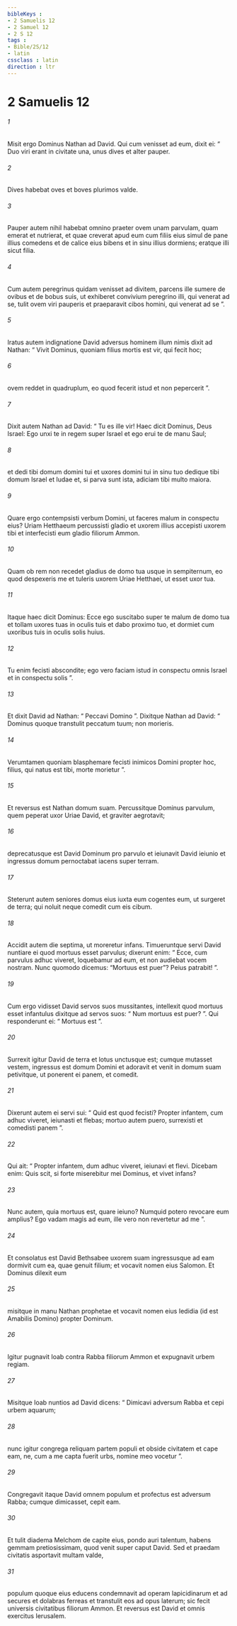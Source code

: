 ```yaml
---
bibleKeys : 
- 2 Samuelis 12
- 2 Samuel 12
- 2 S 12
tags : 
- Bible/2S/12
- latin
cssclass : latin
direction : ltr
---
```


# 2 Samuelis 12

###### 1
Misit ergo Dominus Nathan ad David. Qui cum venisset ad eum, dixit ei: “ Duo viri erant in civitate una, unus dives et alter pauper. 
###### 2
Dives habebat oves et boves plurimos valde. 
###### 3
Pauper autem nihil habebat omnino praeter ovem unam parvulam, quam emerat et nutrierat, et quae creverat apud eum cum filiis eius simul de pane illius comedens et de calice eius bibens et in sinu illius dormiens; eratque illi sicut filia. 
###### 4
Cum autem peregrinus quidam venisset ad divitem, parcens ille sumere de ovibus et de bobus suis, ut exhiberet convivium peregrino illi, qui venerat ad se, tulit ovem viri pauperis et praeparavit cibos homini, qui venerat ad se ”. 
###### 5
Iratus autem indignatione David adversus hominem illum nimis dixit ad Nathan: “ Vivit Dominus, quoniam filius mortis est vir, qui fecit hoc; 
###### 6
ovem reddet in quadruplum, eo quod fecerit istud et non pepercerit ”.
###### 7
Dixit autem Nathan ad David: “ Tu es ille vir! Haec dicit Dominus, Deus Israel: Ego unxi te in regem super Israel et ego erui te de manu Saul; 
###### 8
et dedi tibi domum domini tui et uxores domini tui in sinu tuo dedique tibi domum Israel et Iudae et, si parva sunt ista, adiciam tibi multo maiora. 
###### 9
Quare ergo contempsisti verbum Domini, ut faceres malum in conspectu eius? Uriam Hetthaeum percussisti gladio et uxorem illius accepisti uxorem tibi et interfecisti eum gladio filiorum Ammon. 
###### 10
Quam ob rem non recedet gladius de domo tua usque in sempiternum, eo quod despexeris me et tuleris uxorem Uriae Hetthaei, ut esset uxor tua. 
###### 11
Itaque haec dicit Dominus: Ecce ego suscitabo super te malum de domo tua et tollam uxores tuas in oculis tuis et dabo proximo tuo, et dormiet cum uxoribus tuis in oculis solis huius. 
###### 12
Tu enim fecisti abscondite; ego vero faciam istud in conspectu omnis Israel et in conspectu solis ”.
###### 13
Et dixit David ad Nathan: “ Peccavi Domino ”. Dixitque Nathan ad David: “ Dominus quoque transtulit peccatum tuum; non morieris. 
###### 14
Verumtamen quoniam blasphemare fecisti inimicos Domini propter hoc, filius, qui natus est tibi, morte morietur ”. 
###### 15
Et reversus est Nathan domum suam. Percussitque Dominus parvulum, quem peperat uxor Uriae David, et graviter aegrotavit; 
###### 16
deprecatusque est David Dominum pro parvulo et ieiunavit David ieiunio et ingressus domum pernoctabat iacens super terram. 
###### 17
Steterunt autem seniores domus eius iuxta eum cogentes eum, ut surgeret de terra; qui noluit neque comedit cum eis cibum. 
###### 18
Accidit autem die septima, ut moreretur infans. Timueruntque servi David nuntiare ei quod mortuus esset parvulus; dixerunt enim: “ Ecce, cum parvulus adhuc viveret, loquebamur ad eum, et non audiebat vocem nostram. Nunc quomodo dicemus: “Mortuus est puer”? Peius patrabit! ”. 
###### 19
Cum ergo vidisset David servos suos mussitantes, intellexit quod mortuus esset infantulus dixitque ad servos suos: “ Num mortuus est puer? ”. Qui responderunt ei: “ Mortuus est ”.
###### 20
Surrexit igitur David de terra et lotus unctusque est; cumque mutasset vestem, ingressus est domum Domini et adoravit et venit in domum suam petivitque, ut ponerent ei panem, et comedit. 
###### 21
Dixerunt autem ei servi sui: “ Quid est quod fecisti? Propter infantem, cum adhuc viveret, ieiunasti et flebas; mortuo autem puero, surrexisti et comedisti panem ”. 
###### 22
Qui ait: “ Propter infantem, dum adhuc viveret, ieiunavi et flevi. Dicebam enim: Quis scit, si forte miserebitur mei Dominus, et vivet infans? 
###### 23
Nunc autem, quia mortuus est, quare ieiuno? Numquid potero revocare eum amplius? Ego vadam magis ad eum, ille vero non revertetur ad me ”.
###### 24
Et consolatus est David Bethsabee uxorem suam ingressusque ad eam dormivit cum ea, quae genuit filium; et vocavit nomen eius Salomon. Et Dominus dilexit eum 
###### 25
misitque in manu Nathan prophetae et vocavit nomen eius Iedidia (id est Amabilis Domino) propter Dominum.
###### 26
Igitur pugnavit Ioab contra Rabba filiorum Ammon et expugnavit urbem regiam. 
###### 27
Misitque Ioab nuntios ad David dicens: “ Dimicavi adversum Rabba et cepi urbem aquarum; 
###### 28
nunc igitur congrega reliquam partem populi et obside civitatem et cape eam, ne, cum a me capta fuerit urbs, nomine meo vocetur ”. 
###### 29
Congregavit itaque David omnem populum et profectus est adversum Rabba; cumque dimicasset, cepit eam. 
###### 30
Et tulit diadema Melchom de capite eius, pondo auri talentum, habens gemmam pretiosissimam, quod venit super caput David. Sed et praedam civitatis asportavit multam valde, 
###### 31
populum quoque eius educens condemnavit ad operam lapicidinarum et ad secures et dolabras ferreas et transtulit eos ad opus laterum; sic fecit universis civitatibus filiorum Ammon. Et reversus est David et omnis exercitus Ierusalem.
